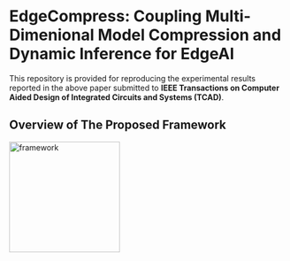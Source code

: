 # EdgeCompress: Coupling Multi-Dimenional Model Compression and Dynamic Inference for EdgeAI

This repository is provided for reproducing the experimental results reported in the above paper submitted to **IEEE Transactions on Computer Aided Design of Integrated Circuits and Systems (TCAD)**.

## Overview of The Proposed Framework

<img alt="framework" height="200px" src="https://github.com/ntuliuteam/edge-compress/images/framework.png">
